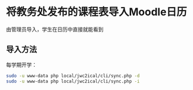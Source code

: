 将教务处发布的课程表导入Moodle日历
==================================

由管理员导入，学生在日历中直接就能看到

导入方法
--------

每学期开学：

```bash
sudo -u www-data php local/jwc2ical/cli/sync.php -d
sudo -u www-data php local/jwc2ical/cli/sync.php -i
```
